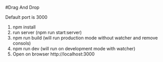 #Drag And Drop

Default port is 3000

1. npm install
2. run server (npm run start:server)
3. npm run build (will run production mode without watcher and remove consols)
4. npm run dev (will run on development mode with watcher)
5. Open on browser http://localhost:3000
